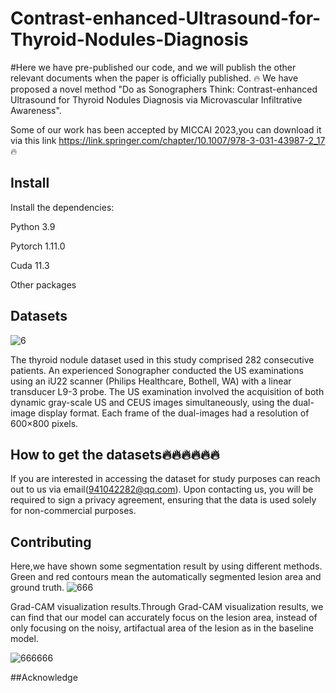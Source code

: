 # Contrast-enhanced-Ultrasound-for-Thyroid-Nodules-Diagnosis

#Here we have pre-published our code, and we will publish the other relevant documents when the paper is officially published. 🔥
We have proposed a novel method "Do as Sonographers Think: Contrast-enhanced Ultrasound for Thyroid Nodules Diagnosis via Microvascular Infiltrative Awareness".

Some of our work has been accepted by MICCAI 2023,you can download it via this link https://link.springer.com/chapter/10.1007/978-3-031-43987-2_17   🔥


## Install
Install the dependencies:

Python 3.9

Pytorch 1.11.0

Cuda 11.3

Other packages


## Datasets

![6](https://github.com/haozhiwen-fighting/Contrast-enhanced-Ultrasound-for-Thyroid-Nodules-Diagnosis/assets/149654243/99606149-8880-44b8-b4bb-bbe2892e5136)


The thyroid nodule dataset used in this study comprised 282 consecutive patients.
An experienced Sonographer conducted the US examinations
using an iU22 scanner (Philips Healthcare, Bothell, WA) with
a linear transducer L9-3 probe. The US examination involved
the acquisition of both dynamic gray-scale US and CEUS
images simultaneously, using the dual-image display format.
Each frame of the dual-images had a resolution of 600×800
pixels. 
## How to get the datasets🔥🔥🔥🔥🔥🔥
If you are interested in accessing the dataset for study purposes can reach out to us via email(941042282@qq.com). Upon contacting us, you will be required to sign a privacy agreement, ensuring that the data is used solely for non-commercial purposes.

## Contributing

Here,we have shown some segmentation result by using different methods. Green and red contours mean the automatically segmented lesion area and ground truth.
![666](https://github.com/haozhiwen-fighting/Contrast-enhanced-Ultrasound-for-Thyroid-Nodules-Diagnosis/assets/149654243/e1e03307-2272-4a05-8dcc-5f3e1eae7bed)



Grad-CAM visualization results.Through Grad-CAM visualization results, we can find that our model can accurately focus on the lesion area, instead of only focusing on the noisy, artifactual area of the lesion as in the baseline model.

![666666](https://github.com/haozhiwen-fighting/Contrast-enhanced-Ultrasound-for-Thyroid-Nodules-Diagnosis/assets/149654243/d37f1c29-3bf9-4710-a91c-35646fc30e02)

##Acknowledge








